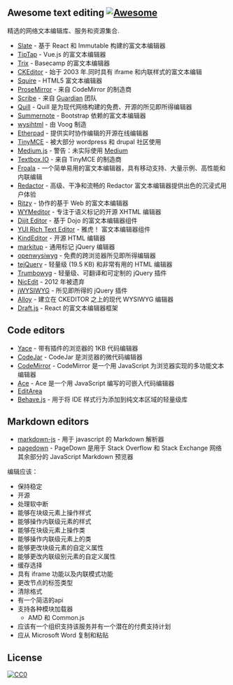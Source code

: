 <div class="github-widget" data-repo="dok/awesome-text-editing"></div>

## Awesome text editing [![Awesome](https://cdn.rawgit.com/sindresorhus/awesome/d7305f38d29fed78fa85652e3a63e154dd8e8829/media/badge.svg)](https://github.com/sindresorhus/awesome)
精选的网络文本编辑库、服务和资源集合.

* [Slate](https://github.com/ianstormtaylor/slate) - 基于 React 和 Immutable 构建的富文本编辑器
* [TipTap](https://github.com/scrumpy/tiptap) - Vue.js 的富文本编辑器
* [Trix](https://github.com/basecamp/trix) - Basecamp 的富文本编辑器
* [CKEditor](http://ckeditor.com/) - 始于 2003 年.同时具有 iframe 和内联样式的富文本编辑
* [Squire](https://github.com/neilj/Squire) - HTML5 富文本编辑器
* [ProseMirror](http://prosemirror.net/) - 来自 CodeMirror 的制造商
* [Scribe](https://github.com/guardian/scribe) - 来自 [Guardian](http://www.theguardian.com/) 团队
* [Quill](http://quilljs.com/) - Quill 是为现代网络构建的免费、开源的所见即所得编辑器
* [Summernote](http://summernote.org/) - Bootstrap 依赖的富文本编辑器
* [wysihtml](http://wysihtml.com/) - 由 Voog 制造
* [Etherpad](http://etherpad.org/) - 提供实时协作编辑的开源在线编辑器
* [TinyMCE](http://www.tinymce.com/) - 被大部分 wordpress 和 drupal 社区使用
* [Medium.js](http://jakiestfu.github.io/Medium.js/docs/) - 警告：未实际使用 [Medium](https://medium.com/)
* [Textbox.IO](https://textbox.io/) - 来自 TinyMCE 的制造商
* [Froala](https://www.froala.com/wysiwyg-editor) - 一个简单易用的富文本编辑器，具有移动支持、大量示例、高性能和内联编辑
* [Redactor](http://imperavi.com/redactor/) - 高级、干净和流畅的 Redactor 富文本编辑器提供出色的沉浸式用户体验
* [Ritzy](https://github.com/ritzyed/ritzy) - 协作的基于 Web 的富文本编辑器
* [WYMeditor](http://www.wymeditor.org/) - 专注于语义标记的开源 XHTML 编辑器
* [Dijit Editor](http://dojotoolkit.org/) - 基于 Dojo 的富文本编辑器组件
* [YUI Rich Text Editor](http://yui.github.io/yui2/)  - 雅虎！ 富文本编辑器组件
* [KindEditor](https://github.com/kindsoft/kindeditor) - 开源 HTML 编辑器
* [markitup](http://markitup.jaysalvat.com/home/) - 通用标记 jQuery 编辑器
* [openwysiwyg](http://www.openwebware.com/) - 免费的跨浏览器所见即所得编辑器
* [tejQuery](http://jqueryte.com/) - 轻量级 (19.5 KB) 和非常有用的 HTML 编辑器
* [Trumbowyg](http://alex-d.github.io/Trumbowyg/) - 轻量级、可翻译和可定制的 jQuery 插件
* [NicEdit](http://nicedit.com/) - 2012 年被遗弃
* [jWYSIWYG](https://github.com/jwysiwyg/jwysiwyg) - 所见即所得的 jQuery 插件 
* [Alloy](http://alloyeditor.com/) - 建立在 CKEDITOR 之上的现代 WYSIWYG 编辑器
* [Draft.js](http://facebook.github.io/draft-js/) - React 的富文本编辑器框架

## Code editors

* [Yace](https://solopov.dev/yace) - 带有插件的浏览器的 1KB 代码编辑器
* [CodeJar](https://medv.io/codejar/) - CodeJar 是浏览器的微代码编辑器
* [CodeMirror](https://codemirror.net/) - CodeMirror 是一个用 JavaScript 为浏览器实现的多功能文本编辑器
* [Ace](https://ace.c9.io/#nav=about) - Ace 是一个用 JavaScript 编写的可嵌入代码编辑器
* [EditArea](http://www.cdolivet.com/editarea/editarea/exemples/exemple_full.html)
* [Behave.js](http://jakiestfu.github.io/Behave.js/) - 用于将 IDE 样式行为添加到纯文本区域的轻量级库


## Markdown editors

* [markdown-js](https://github.com/evilstreak/markdown-js) - 用于 javascript 的 Markdown 解析器
* [pagedown](https://code.google.com/p/pagedown/wiki/PageDown) - PageDown 是用于 Stack Overflow 和 Stack Exchange 网络其余部分的 JavaScript Markdown 预览器


编辑应该：
* 保持稳定
* 开源
* 处理软中断
* 能够在块级元素上操作样式
* 能够操作内联级元素的样式
* 能够在块级元素上操作类
* 能够操作内联级元素上的类
* 能够更改块级元素的自定义属性
* 能够更改内联级别元素的自定义属性
* 缓存选择
* 具有 iframe 功能以及内联模式功能
* 更改节点的标签类型
* 清除格式
* 有一个简洁的api
* 支持各种模块加载器
    * AMD 和 Common.js
* 应该有一个组织支持该服务并有一个潜在的付费支持计划
* 应从 Microsoft Word 复制和粘贴


## License

[![CC0](http://i.creativecommons.org/p/zero/1.0/88x31.png)](http://creativecommons.org/publicdomain/zero/1.0/)
